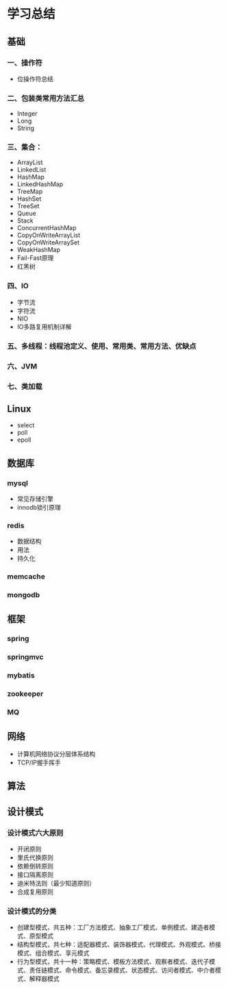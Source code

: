 # 学习总结

## 基础

### 一、操作符
* 位操作符总结

### 二、包装类常用方法汇总
* Integer
* Long
* String

### 三、集合：
* ArrayList
* LinkedList
* HashMap
* LinkedHashMap
* TreeMap
* HashSet
* TreeSet
* Queue
* Stack
* ConcurrentHashMap
* CopyOnWriteArrayList
* CopyOnWriteArraySet
* WeakHashMap
* Fail-Fast原理
* 红黑树

### 四、IO
* 字节流
* 字符流
* NIO
* IO多路复用机制详解

### 五、多线程：线程池定义、使用、常用类、常用方法、优缺点
### 六、JVM
### 七、类加载


## Linux
* select
* poll
* epoll

## 数据库
### mysql
* 常见存储引擎
* innodb锁引原理

### redis
* 数据结构
* 用法
* 持久化

### memcache

### mongodb


## 框架
### spring
### springmvc
### mybatis
### zookeeper
### MQ



## 网络
* 计算机网络协议分层体系结构
* TCP/IP握手挥手

## 算法



## 设计模式
### 设计模式六大原则
* 开闭原则
* 里氏代换原则
* 依赖倒转原则
* 接口隔离原则
* 迪米特法则（最少知道原则）
* 合成复用原则

### 设计模式的分类
* 创建型模式，共五种：工厂方法模式、抽象工厂模式、单例模式、建造者模式、原型模式
* 结构型模式，共七种：适配器模式、装饰器模式、代理模式、外观模式、桥接模式、组合模式、享元模式
* 行为型模式，共十一种：策略模式、模板方法模式、观察者模式、迭代子模式、责任链模式、命令模式、备忘录模式、状态模式、访问者模式、中介者模式、解释器模式


